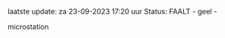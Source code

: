 laatste update: 
za 23-09-2023 17:20   uur 
Status: FAALT - geel - 
<div class="service Y">microstation</div>